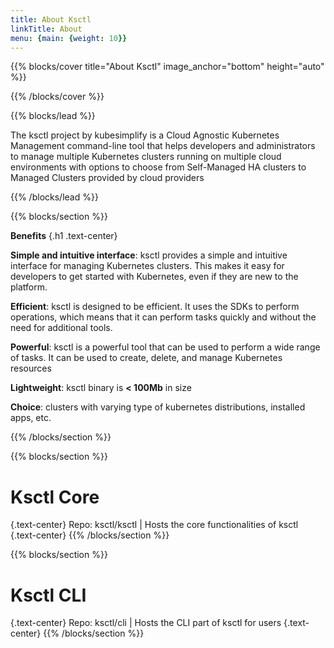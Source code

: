 ```yaml
---
title: About Ksctl
linkTitle: About
menu: {main: {weight: 10}}
---
```


{{% blocks/cover title="About Ksctl" image_anchor="bottom" height="auto" %}}


{{% /blocks/cover %}}

{{% blocks/lead %}}

The ksctl project by kubesimplify is a Cloud Agnostic Kubernetes Management command-line tool that helps developers and administrators to manage multiple Kubernetes clusters running on multiple cloud environments with options to choose from Self-Managed HA clusters to Managed Clusters provided by cloud providers

{{% /blocks/lead %}}

{{% blocks/section %}}

**Benefits**
{.h1 .text-center}


**Simple and intuitive interface**: ksctl provides a simple and intuitive interface for managing Kubernetes clusters. This makes it easy for developers to get started with Kubernetes, even if they are new to the platform.

**Efficient**: ksctl is designed to be efficient. It uses the SDKs to perform operations, which means that it can perform tasks quickly and without the need for additional tools.

**Powerful**: ksctl is a powerful tool that can be used to perform a wide range of tasks. It can be used to create, delete, and manage Kubernetes resources

**Lightweight**: ksctl binary is **< 100Mb** in size

**Choice**: clusters with varying type of kubernetes distributions, installed apps, etc.

{{% /blocks/section %}}


{{% blocks/section %}}

# Ksctl Core
{.text-center}
Repo: ksctl/ksctl | Hosts the core functionalities of ksctl
{.text-center}
{{% /blocks/section %}}


{{% blocks/section %}}

# Ksctl CLI
{.text-center}
Repo: ksctl/cli | Hosts the CLI part of ksctl for users
{.text-center}
{{% /blocks/section %}}


